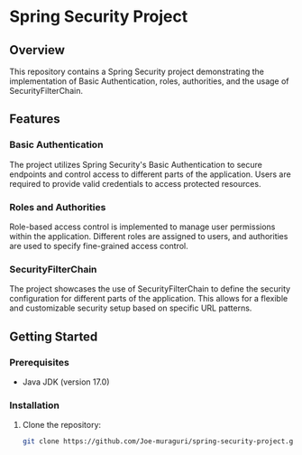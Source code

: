 # Spring Security Project

## Overview

This repository contains a Spring Security project demonstrating the implementation of Basic Authentication, roles, authorities, and the usage of SecurityFilterChain.

## Features

### Basic Authentication

The project utilizes Spring Security's Basic Authentication to secure endpoints and control access to different parts of the application. Users are required to provide valid credentials to access protected resources.

### Roles and Authorities

Role-based access control is implemented to manage user permissions within the application. Different roles are assigned to users, and authorities are used to specify fine-grained access control.

### SecurityFilterChain

The project showcases the use of SecurityFilterChain to define the security configuration for different parts of the application. This allows for a flexible and customizable security setup based on specific URL patterns.

## Getting Started

### Prerequisites

- Java JDK (version 17.0)



### Installation

1. Clone the repository:

   ```bash
   git clone https://github.com/Joe-muraguri/spring-security-project.git
